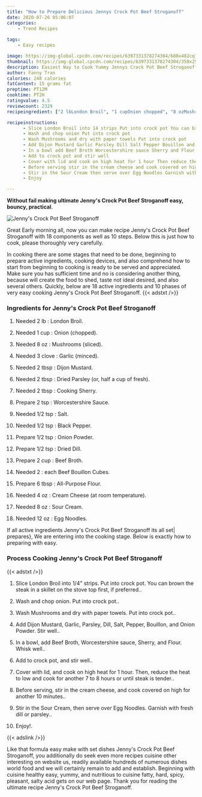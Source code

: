 ```yaml
---
title: "How to Prepare Delicious Jennys Crock Pot Beef Stroganoff"
date: 2020-07-26 05:06:07
categories:
    - Trend Recipes
    
tags:
    - Easy recipes

image: https://img-global.cpcdn.com/recipes/6397331378274304/680x482cq70/jennys-crock-pot-beef-stroganoff-recipe-main-photo.jpg
thumbnail: https://img-global.cpcdn.com/recipes/6397331378274304/350x250cq70/jennys-crock-pot-beef-stroganoff-recipe-main-photo.jpg
description: Easiest Way to Cook Yummy Jennys Crock Pot Beef Stroganoff with 18 ingredients and 10 stages of easy cooking.
author: Fanny Tran
calories: 248 calories
fatContent: 15 grams fat
preptime: PT12M
cooktime: PT2H
ratingvalue: 4.5
reviewcount: 2329
recipeingredient: ["2 lbLondon Broil", "1 cupOnion chopped", "8 ozMushrooms sliced", "3 cloveGarlic minced", "2 tbspDijon Mustard", "2 tbspDried Parsley or half a cup of fresh", "2 tbspCooking Sherry", "2 tspWorcestershire Sauce", "1/2 tspSalt", "1/2 tspBlack Pepper", "1/2 tspOnion Powder", "1/2 tspDried Dill", "2 cupBeef Broth", "2each Beef Bouillon Cubes", "6 tbspAllPurpose Flour", "4 ozCream Cheese at room temperature", "8 ozSour Cream", "12 ozEgg Noodles"]

recipeinstructions: 
      - Slice London Broil into 14 strips Put into crock pot You can brown the steak in a skillet on the stove top first if preferred 
      - Wash and chop onion Put into crock pot 
      - Wash Mushrooms and dry with paper towels Put into crock pot 
      - Add Dijon Mustard Garlic Parsley Dill Salt Pepper Bouillon and Onion Powder Stir well 
      - In a bowl add Beef Broth Worcestershire sauce Sherry and Flour Whisk well 
      - Add to crock pot and stir well 
      - Cover with lid and cook on high heat for 1 hour Then reduce the heat to low and cook for another 7 to 8 hours or until steak is tender 
      - Before serving stir in the cream cheese and cook covered on high for another 10 minutes 
      - Stir in the Sour Cream then serve over Egg Noodles Garnish with fresh dill or parsley 
      - Enjoy

---
```




**Without fail making ultimate Jenny&#39;s Crock Pot Beef Stroganoff easy, bouncy, practical**. 


![Jenny&#39;s Crock Pot Beef Stroganoff](https://img-global.cpcdn.com/recipes/6397331378274304/680x482cq70/jennys-crock-pot-beef-stroganoff-recipe-main-photo.jpg "Jenny&#39;s Crock Pot Beef Stroganoff")




Great Early morning all, now you can make recipe Jenny&#39;s Crock Pot Beef Stroganoff with 18 components as well as 10 steps. Below this is just how to cook, please thoroughly very carefully.

In cooking there are some stages that need to be done, beginning to prepare active ingredients, cooking devices, and also comprehend how to start from beginning to cooking is ready to be served and appreciated. Make sure you has sufficient time and no is considering another thing, because will create the food to shed, taste not ideal desired, and also several others. Quickly, below are 18 active ingredients and 10 phases of very easy cooking Jenny&#39;s Crock Pot Beef Stroganoff.
{{< adstxt />}}

### Ingredients for Jenny&#39;s Crock Pot Beef Stroganoff


1. Needed 2 lb : London Broil.

1. Needed 1 cup : Onion (chopped).

1. Needed 8 oz : Mushrooms (sliced).

1. Needed 3 clove : Garlic (minced).

1. Needed 2 tbsp : Dijon Mustard.

1. Needed 2 tbsp : Dried Parsley (or, half a cup of fresh).

1. Needed 2 tbsp : Cooking Sherry.

1. Prepare 2 tsp : Worcestershire Sauce.

1. Needed 1/2 tsp : Salt.

1. Needed 1/2 tsp : Black Pepper.

1. Prepare 1/2 tsp : Onion Powder.

1. Prepare 1/2 tsp : Dried Dill.

1. Prepare 2 cup : Beef Broth.

1. Needed 2 : each Beef Bouillon Cubes.

1. Prepare 6 tbsp : All-Purpose Flour.

1. Needed 4 oz : Cream Cheese (at room temperature).

1. Needed 8 oz : Sour Cream.

1. Needed 12 oz : Egg Noodles.



If all active ingredients Jenny&#39;s Crock Pot Beef Stroganoff its all set| prepares}, We are entering into the cooking stage. Below is exactly how to preparing with easy.

### Process Cooking Jenny&#39;s Crock Pot Beef Stroganoff

{{< adstxt />}}


1. Slice London Broil into 1/4&#34; strips. Put into crock pot. You can brown the steak in a skillet on the stove top first, if preferred..



1. Wash and chop onion. Put into crock pot..



1. Wash Mushrooms and dry with paper towels. Put into crock pot..



1. Add Dijon Mustard, Garlic, Parsley, Dill, Salt, Pepper, Bouillon, and Onion Powder. Stir well..



1. In a bowl, add Beef Broth, Worcestershire sauce, Sherry, and Flour. Whisk well..



1. Add to crock pot, and stir well..



1. Cover with lid, and cook on high heat for 1 hour. Then, reduce the heat to low and cook for another 7 to 8 hours or until steak is tender..



1. Before serving, stir in the cream cheese, and cook covered on high for another 10 minutes..



1. Stir in the Sour Cream, then serve over Egg Noodles. Garnish with fresh dill or parsley..



1. Enjoy!.





{{< adslink />}}

Like that formula easy make with set dishes Jenny&#39;s Crock Pot Beef Stroganoff, you additionally do seek even more recipes cuisine other interesting on website us, readily available hundreds of numerous dishes world food and we will certainly remain to add and establish. Beginning with cuisine healthy easy, yummy, and nutritious to cuisine fatty, hard, spicy, pleasant, salty acid gets on our web page. Thank you for reading the ultimate recipe Jenny&#39;s Crock Pot Beef Stroganoff.
